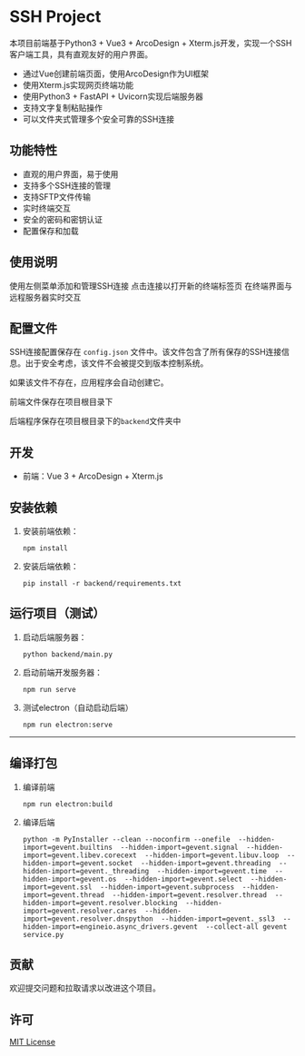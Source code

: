 # SSH Project

本项目前端基于Python3 + Vue3 + ArcoDesign + Xterm.js开发，实现一个SSH客户端工具，具有直观友好的用户界面。

- 通过Vue创建前端页面，使用ArcoDesign作为UI框架
- 使用Xterm.js实现网页终端功能
- 使用Python3 + FastAPI + Uvicorn实现后端服务器
- 支持文字复制粘贴操作
- 可以文件夹式管理多个安全可靠的SSH连接

## 功能特性
- 直观的用户界面，易于使用
- 支持多个SSH连接的管理
- 支持SFTP文件传输
- 实时终端交互
- 安全的密码和密钥认证
- 配置保存和加载

## 使用说明
使用左侧菜单添加和管理SSH连接
点击连接以打开新的终端标签页
在终端界面与远程服务器实时交互

## 配置文件

SSH连接配置保存在 `config.json` 文件中。该文件包含了所有保存的SSH连接信息。出于安全考虑，该文件不会被提交到版本控制系统。

如果该文件不存在，应用程序会自动创建它。

前端文件保存在项目根目录下

后端程序保存在项目根目录下的`backend`文件夹中

## 开发

- 前端：Vue 3 + ArcoDesign + Xterm.js

## 安装依赖

1. 安装前端依赖：
   ```
   npm install
   ```

2. 安装后端依赖：
   ```
   pip install -r backend/requirements.txt
   ```

## 运行项目（测试）

1. 启动后端服务器：
   ```
   python backend/main.py
   ```

2. 启动前端开发服务器：
   ```
   npm run serve
   ```

3. 测试electron（自动启动后端）
   ```
   npm run electron:serve
   ```

---

## 编译打包

1. 编译前端
   ```
   npm run electron:build
   ```

2. 编译后端
   ```
   python -m PyInstaller --clean --noconfirm --onefile  --hidden-import=gevent.builtins  --hidden-import=gevent.signal  --hidden-import=gevent.libev.corecext  --hidden-import=gevent.libuv.loop  --hidden-import=gevent.socket  --hidden-import=gevent.threading  --hidden-import=gevent._threading  --hidden-import=gevent.time  --hidden-import=gevent.os  --hidden-import=gevent.select  --hidden-import=gevent.ssl  --hidden-import=gevent.subprocess  --hidden-import=gevent.thread  --hidden-import=gevent.resolver.thread  --hidden-import=gevent.resolver.blocking  --hidden-import=gevent.resolver.cares  --hidden-import=gevent.resolver.dnspython  --hidden-import=gevent._ssl3  --hidden-import=engineio.async_drivers.gevent  --collect-all gevent service.py
   ```

## 贡献

欢迎提交问题和拉取请求以改进这个项目。

## 许可

[MIT License](LICENSE)
